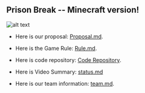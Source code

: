
## Prison Break -- Minecraft version!
![alt text](https://i.ytimg.com/vi/O4ZVF56MEAY/maxresdefault.jpg)



- Here is our proposal: [Proposal.md][quickref].

[quickref]: https://github.com/liran331122/WallaceAI/blob/master/docs/proposal.md
- Here is the Game Rule: [Rule.md][quickref2].

[quickref2]: https://github.com/liran331122/WallaceAI/blob/master/docs/PrisonBreakRule.md
- Here is code repository: [Code Repository][quickref3].

[quickref3]: https://github.com/liran331122/WallaceAI/tree/master/code
- Here is Video Summary: [status.md][quickref4]

[quickref4]: https://github.com/liran331122/WallaceAI/blob/master/docs/status.md

- Here is our team information: [team.md][quickref5].

[quickref5]: https://github.com/liran331122/WallaceAI/blob/master/docs/team.md
